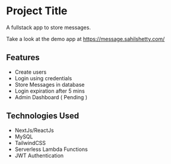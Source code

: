 # Project Title

A fullstack app to store messages.

Take a look at the demo app at https://message.sahilshetty.com/

## Features

- Create users
- Login using credentials
- Store Messages in database
- Login expiration after 5 mins
- Admin Dashboard ( Pending )

## Technologies Used

- NextJs/ReactJs
- MySQL
- TailwindCSS
- Serverless Lambda Functions
- JWT Authentication
